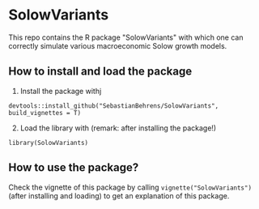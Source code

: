 # SolowVariants
This repo contains the R package "SolowVariants" with which one can correctly simulate various macroeconomic Solow growth models.

## How to install and load the package
1. Install the package withj
```
devtools::install_github("SebastianBehrens/SolowVariants", build_vignettes = T)
```
2. Load the library with (remark: after installing the package!)
```
library(SolowVariants)
```

## How to use the package?

Check the vignette of this package by calling `vignette("SolowVariants")` (after installing and loading) to get an explanation of this package.
